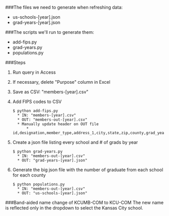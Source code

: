 ###The files we need to generate when refreshing data: 

* us-schools-[year].json
* grad-years-[year].json

###The scripts we'll run to generate them:

* add-fips.py
* grad-years.py
* populations.py

###Steps

1. Run query in Access 

2. If necessary, delete "Purpose" column in Excel  

3. Save as CSV: "members-[year].csv"  

4. Add FIPS codes to CSV  
    ```
    $ python add-fips.py
      * IN: "members-[year].csv"  
      * OUT: "members-out-[year].csv"
      * Manually update header on OUT file
          * id,designation,member_type,address_1,city,state,zip,county,grad_year,school,age,purpose,fips_state,fips_county  
    ```
5. Create a json file listing every school and # of grads by year
    ```
    $ python grad-years.py
      * IN: "members-out-[year].csv"  
      * OUT: "grad-years-[year].json"  
    ```
6. Generate the big json file with the number of graduate from each school for each county
    ```
    $ python populations.py
      * IN: "members-out-[year].csv"
      * OUT: "us-schools-[year].json"
    ```


###Band-aided name change of KCUMB-COM to KCU-COM
The new name is reflected only in the dropdown to select the Kansas City school.
